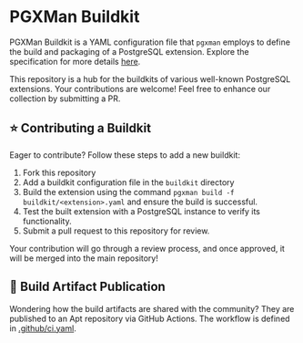 # PGXMan Buildkit

PGXMan Buildkit is a YAML configuration file that `pgxman` employs to define the build and packaging of a PostgreSQL extension.
Explore the specification for more details [here](https://github.com/pgxman/pgxman/blob/main/spec/buildkit.md).

This repository is a hub for the buildkits of various well-known PostgreSQL extensions. Your contributions are welcome! Feel free to enhance our collection by submitting a PR.

## :star: Contributing a Buildkit

Eager to contribute? Follow these steps to add a new buildkit:

1. Fork this repository
1. Add a buildkit configuration file in the `buildkit` directory
1. Build the extension using the command `pgxman build -f buildkit/<extension>.yaml` and ensure the build is successful.
1. Test the built extension with a PostgreSQL instance to verify its functionality.
1. Submit a pull request to this repository for review.

Your contribution will go through a review process, and once approved, it will be merged into the main repository!

## :rocket: Build Artifact Publication

Wondering how the build artifacts are shared with the community?
They are published to an Apt repository via GitHub Actions.
The workflow is defined in [.github/ci.yaml](.github/ci.yaml).
